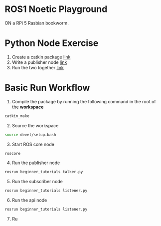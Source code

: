 # ROS1 Noetic Playground

ON a RPi 5 Rasbian bookworm.

# Python Node Exercise

1. Create a catkin package [link](http://wiki.ros.org/ROS/Tutorials/CreatingPackage)
2. Write a publisher node [link](http://wiki.ros.org/ROS/Tutorials/WritingPublisherSubscriber%28python%29)
3. Run the two together [link](http://wiki.ros.org/ROS/Tutorials/ExaminingPublisherSubscriber)


# Basic Run Workflow

1. Compile the package by running the following command in the root of the **workspace**
```bash
catkin_make
``` 

2. Source the workspace
```bash
source devel/setup.bash
```

3. Start ROS core node
```bash
roscore
```

4. Run the publisher node
```bash
rosrun beginner_tutorials talker.py
```

5. Run the subscriber node
```bash
rosrun beginner_tutorials listener.py 
```

6. Run the api node
```bash
rosrun beginner_tutorials listener.py 
```

7. Ru
```bash